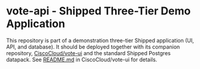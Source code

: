 # vote-api - Shipped Three-Tier Demo Application
This repository is part of a demonstration three-tier Shipped application (UI, API, and database).  It should be deployed together with its companion repository, [CiscoCloud/vote-ui](https://github.com/CiscoCloud/vote-ui) and the standard Shipped Postgres datapack.  See [README.md](https://github.com/CiscoCloud/vote-ui/blob/master/README.md) in CiscoCloud/vote-ui for details.
